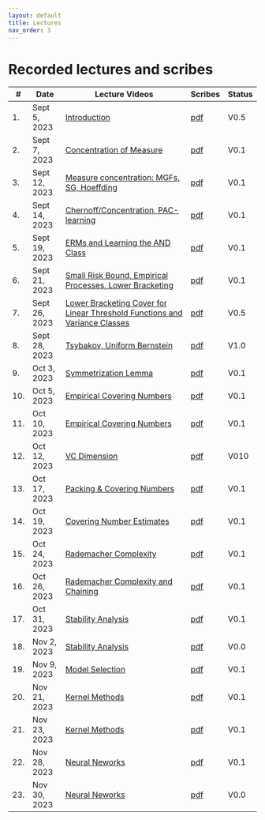 ```yaml
---
layout: default
title: Lectures
nav_order: 3
---
```


# Recorded lectures and scribes
<!-- We will post the recorded lectures [here](https://www.youtube.com/playlist?list=PLQCZ7_TRKVIx6_UVxwUBFca3cDnl9DrNW). -->

| #  | Date        | Lecture Videos | Scribes | Status |
|----|-------------|----------------|---------|--------|
| 1. | Sept 5, 2023| [Introduction](https://www.youtube.com/watch?v=arbGdCqn2Io) |[pdf](/documents/scribes/fall_2024/lec01.pdf) | V0.5 |
| 2. | Sept 7, 2023| [Concentration of Measure](https://www.youtube.com/watch?v=TBnSm-vYTPs)|[pdf](/documents/scribes/fall_2024/lec02.pdf) | V0.1 |
| 3. | Sept 12, 2023| [Measure concentration: MGFs, SG, Hoeffding](https://www.youtube.com/watch?v=S0aY_0SY-WA)|[pdf](/documents/scribes/fall_2024/lec03.pdf) | V0.1 |
| 4. | Sept 14, 2023| [Chernoff/Concentration, PAC-learning](https://www.youtube.com/watch?v=GzkrMYkHxaA&t=2236s)|[pdf](/documents/scribes/fall_2024/lec04.pdf) | V0.1 |
| 5. | Sept 19, 2023| [ERMs and Learning the AND Class](https://www.youtube.com/watch?v=c9rN8eBjS3k)|[pdf](/documents/scribes/fall_2024/lec05.pdf) | V0.1 |
| 6. | Sept 21, 2023| [Small Risk Bound, Empirical Processes, Lower Bracketing](https://www.youtube.com/watch?v=2hfHwMX__2k)|[pdf](/documents/scribes/fall_2024/lec06.pdf) | V0.1 |
| 7. | Sept 26, 2023| [Lower Bracketing Cover for Linear Threshold Functions and Variance Classes](https://youtu.be/TNPwFhxjHXM)|[pdf](/documents/scribes/fall_2024/lec07.pdf) | V0.5 |
| 8. | Sept 28, 2023| [Tsybakov, Uniform Bernstein](https://youtu.be/z1oW05KzshM)|[pdf](/documents/scribes/fall_2024/lec08.pdf) | V1.0 |
| 9. | Oct 3, 2023| [Symmetrization Lemma](https://youtu.be/G5BBy9r2vF4)|[pdf](/documents/scribes/fall_2024/lec09.pdf) | V0.1 |
| 10. | Oct 5, 2023| [Empirical Covering Numbers](https://youtu.be/wWv4OVYhV5U)|[pdf](/documents/scribes/fall_2024/lec10.pdf) | V0.1 |
| 11. | Oct 10, 2023| [Empirical Covering Numbers](https://youtu.be/x9Dz7GwrE9g)|[pdf](/documents/scribes/fall_2024/lec11.pdf) | V0.1 |
| 12. | Oct 12, 2023| [VC Dimension](https://youtu.be/ZEAsFMYaKYI)|[pdf](/documents/scribes/fall_2024/lec12.pdf) | V010 |
| 13. | Oct 17, 2023| [Packing & Covering Numbers](https://youtu.be/T86QA3JiQlg)|[pdf](/documents/scribes/fall_2024/lec13.pdf) | V0.1 |
| 14. | Oct 19, 2023| [Covering Number Estimates](https://youtu.be/8lrO6HAyhB4)|[pdf](/documents/scribes/fall_2024/lec14.pdf) | V0.1 |
| 15. | Oct 24, 2023| [Rademacher Complexity](https://youtu.be/90k5cs7ZSDc)|[pdf](/documents/scribes/fall_2024/lec15.pdf) | V0.1 |
| 16. | Oct 26, 2023| [Rademacher Complexity and Chaining](https://youtu.be/BeP8z_kpOH0)|[pdf](/documents/scribes/fall_2024/lec16.pdf) | V0.1 |
| 17. | Oct 31, 2023| [Stability Analysis](https://youtu.be/iKbuZdbwHKk)|[pdf](/documents/scribes/fall_2024/lec17.pdf) | V0.1 |
| 18. | Nov 2, 2023| [Stability Analysis](https://youtu.be/5wwjt-MSNGI)|[pdf](/documents/scribes/fall_2024/lec18.pdf) | V0.0 |
| 19. | Nov 9, 2023| [Model Selection](https://youtu.be/A_Ut1Q-RN2U)|[pdf](/documents/scribes/fall_2024/lec19.pdf) | V0.1 |
| 20. | Nov 21, 2023| [Kernel Methods](https://youtu.be/XSdE7t-VFfI)|[pdf](/documents/scribes/fall_2024/lec20.pdf) | V0.1 |
| 21. | Nov 23, 2023| [Kernel Methods](https://youtu.be/C55h4gHKoOQ)|[pdf](/documents/scribes/fall_2024/lec21.pdf) | V0.1 |
| 22. | Nov 28, 2023| [Neural Neworks](https://youtu.be/q95TH451-lo)|[pdf](/documents/scribes/fall_2024/lec22.pdf) | V0.1 |
| 23. | Nov 30, 2023| [Neural Neworks](https://youtu.be/ARl-ZtlUes8)|[pdf](/documents/scribes/fall_2024/lec23.pdf) | V0.0 |

